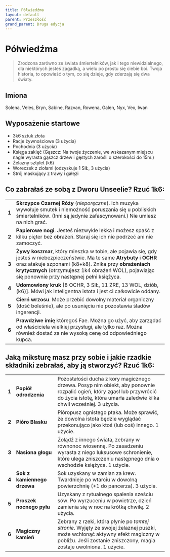 ```yaml
---
title: Półwiedźma
layout: default
parent: Przeszłość
grand_parent: Druga edycja
---
```


# Półwiedźma

> Zrodzona zarówno ze świata śmiertelników, jak i tego niewidzialnego, dla niektórych jesteś zagadką, a wielu po prostu się ciebie boi. Twoja historia, to opowieść o tym, co się dzieje, gdy zderzają się dwa światy.

## Imiona

Solena, Veles, Bryn, Sabine, Razvan, Rowena, Galen, Nyx, Vex, Iwan

## Wyposażenie startowe
 
- 3k6 sztuk złota
- Racje żywnościowe (3 użycia)
- Pochodnia (3 użycia) 
- Księga zaklęć (Gąszcz: Na twoje życzenie, we wskazanym miejscu nagle wyrasta gąszcz drzew i gęstych zarośli o szerokości do 15m.)
- Żelazny sztylet (k6)
- Woreczek z ziołami (odzyskuje 1 SIŁ, 3 użycia)
- Strój maskujący z trawy i gałęzi

## Co zabrałaś ze sobą z Dworu Unseelie? Rzuć 1k6:

|       |                                                                                                                                                                                                                                                                          |
| ----- | ------------------------------------------------------------------------------------------------------------------------------------------------------------------------------------------------------------------------------------------------------------------------ |
| **1** | **Skrzypce Czarnej Róży** (_nieporęczne_). Ich muzyka wywołuje smutek i niemożność poruszania się u pobliskich śmiertelników. (Inni są jedynie zafascynowani.) Nie umiesz na nich grać.                                                                                                      |
| **2** | **Papierowe nogi**. Jesteś niezwykle lekka i możesz spaść z kilku pięter bez obrażeń. Staraj się ich nie podrzeć ani nie zamoczyć.    |
| **3** | **Żywy koszmar**, który mieszka w tobie, ale pojawia się, gdy jesteś w niebezpieczeństwie. Ma te same **Atrybuty** i **OCHR** oraz atakuje szponami (k8+k8). Znika przy **obrażeniach krytycznych** (otrzymujesz 1k4 obrażeń WOL), pojawiając się ponownie przy następnej pełni księżyca. |
| **4** | **Udomowiony kruk** [8 OCHR, 3 SIŁ, 11 ZRE, 13 WOL, dziób, (k6)]. Mówi jak inteligentna istota i jest ci całkowicie oddany.                      |
| **5** | **Cierń wrzosu**. Może przebić dowolny materiał organiczny (dość boleśnie), ale po usunięciu nie pozostawia śladów ingerencji.                                   |
| **6** | **Prawdziwe imię** któregoś Fae. Można go użyć, aby zarządać od właściciela wielkiej przysługi, ale tylko raz. Można również dostać za nie wysoką cenę od odpowiedniego kupca.                                                                                                          |

## Jaką miksturę masz przy sobie i jakie rzadkie składniki zebrałaś, aby ją stworzyć? Rzuć 1k6:

|       |                      |                                                                                                                                                                                       |
| ----- | -------------------- | ------------------------------------------------------------------------------------------------------------------------------------------------------------------------------------- |
| **1** | **Popiół odrodzenia**      | Pozostałości ducha z kory magicznego drzewa. Posyp nim obiekt, aby ponownie rozpalić ogień, który zgasł lub przywrócić do życia istotę, która umarła zaledwie kilka chwil wcześniej. 3 użycia.        |
| **2** | **Pióro Blasku**  | Pióropusz ognistego ptaka. Może sprawić, że dowolna istota będzie wyglądać przekonująco jako ktoś (lub coś) innego. 1 użycie.                                                                                 |
| **3** | **Nasiona głogu**    | Żołądź z innego świata, zebrany w równonoc wiosenną. Po zasadzeniu wyrasta z niego luksusowe schronienie, które ulega zniszczeniu następnego dnia o wschodzie księżyca. 1 użycie.             |
| **4** | **Sok z kamiennego drzewa**    | Sok uzyskany w zamian za krew. Twardnieje po wtarciu w dowolną powierzchnię (+1 do pancerza). 3 użycia.                                                                                           |
| **5** | **Proszek nocnego pyłu** | Uzyskany z rytualnego spalenia sześciu sów. Po wyrzuceniu w powietrze, dzień zamienia się w noc na krótką chwilę. 2 użycia. |
| **6** | **Magiczny kamień**        | Zebrany z rzeki, która płynie po _tamtej stronie_. Wyjęty ze swojej żelaznej puszki, może wchłonąć aktywny efekt magiczny w pobliżu. Jeśli zostanie zniszczony, magia zostaje uwolniona. 1 użycie.  |
